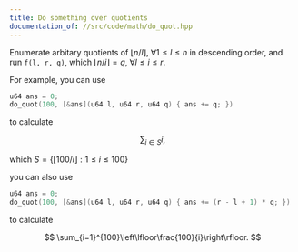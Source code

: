 ```yaml
---
title: Do something over quotients
documentation_of: //src/code/math/do_quot.hpp
---
```


Enumerate arbitary quotients of $\lfloor n/l\rfloor,~\forall 1\leq l\leq n$ in descending order, and run `f(l, r, q)`, which $\lfloor n/i\rfloor=q,~\forall l\leq i\leq r$.

For example, you can use

```cpp
u64 ans = 0;
do_quot(100, [&ans](u64 l, u64 r, u64 q) { ans += q; })
```

to calculate

$$
\sum_{i\in S}i,
$$

which $S=\{\lfloor 100/i \rfloor: 1\leq i\leq 100\}$

you can also use

```cpp
u64 ans = 0;
do_quot(100, [&ans](u64 l, u64 r, u64 q) { ans += (r - l + 1) * q; })
```

to calculate

$$
\sum_{i=1}^{100}\left\lfloor\frac{100}{i}\right\rfloor.
$$
